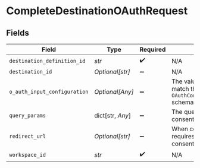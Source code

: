 # CompleteDestinationOAuthRequest


## Fields

| Field                                                                                                                                                                | Type                                                                                                                                                                 | Required                                                                                                                                                             | Description                                                                                                                                                          |
| -------------------------------------------------------------------------------------------------------------------------------------------------------------------- | -------------------------------------------------------------------------------------------------------------------------------------------------------------------- | -------------------------------------------------------------------------------------------------------------------------------------------------------------------- | -------------------------------------------------------------------------------------------------------------------------------------------------------------------- |
| `destination_definition_id`                                                                                                                                          | *str*                                                                                                                                                                | :heavy_check_mark:                                                                                                                                                   | N/A                                                                                                                                                                  |
| `destination_id`                                                                                                                                                     | *Optional[str]*                                                                                                                                                      | :heavy_minus_sign:                                                                                                                                                   | N/A                                                                                                                                                                  |
| `o_auth_input_configuration`                                                                                                                                         | *Optional[Any]*                                                                                                                                                      | :heavy_minus_sign:                                                                                                                                                   | The values required to configure OAuth flows. The schema for this must match the `OAuthConfigSpecification.oauthUserInputFromConnectorConfigSpecification` schema.   |
| `query_params`                                                                                                                                                       | dict[str, *Any*]                                                                                                                                                     | :heavy_minus_sign:                                                                                                                                                   | The query parameters present in the redirect URL after a user granted consent e.g auth code                                                                          |
| `redirect_url`                                                                                                                                                       | *Optional[str]*                                                                                                                                                      | :heavy_minus_sign:                                                                                                                                                   | When completing OAuth flow to gain an access token, some API sometimes requires to verify that the app re-send the redirectUrl that was used when consent was given. |
| `workspace_id`                                                                                                                                                       | *str*                                                                                                                                                                | :heavy_check_mark:                                                                                                                                                   | N/A                                                                                                                                                                  |
